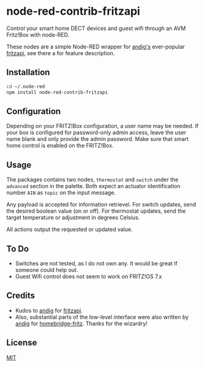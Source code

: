 # node-red-contrib-fritzapi

Control your smart home DECT devices and guest wifi through an AVM Fritz!Box with node-RED.

These nodes are a simple Node-RED wrapper for [andig's](https://github.com/andig) ever-popular
[fritzapi](https://www.npmjs.com/package/fritzapi), see there a for feature description.

## Installation

```bash
cd ~/.node-red
npm install node-red-contrib-fritzapi
```

## Configuration

Depending on your FRITZ!Box configuration, a user name may be needed. If your box is configured for password-only
admin access, leave the user name blank and only provide the admin password. Make sure that smart home control is
enabled on the FRITZ!Box.

## Usage

The packages contains two nodes, `thermostat` and `switch` under the `advanced` section in the palette.
Both expect an actuator identification number `AIN` as `topic` on the input message.

Any payload is accepted for information retrievel. For switch updates, send the desired boolean value
(on or off). For thermostat updates, send the target temperature or adjustment in degrees Celsius.

All actions output the requested or updated value.

## To Do

- Switches are not tested, as I do not own any. It would be great if someone could help out.
- Guest Wifi control does not seem to work on FRITZ!OS 7.x

## Credits

- Kudos to [andig](https://github.com/andig) for [fritzapi](https://www.npmjs.com/package/fritzapi).
- Also, substantial parts of the low-level interface were also written by [andig](https://github.com/andig) for
[homebridge-fritz](https://www.npmjs.com/package/homebridge-fritz). Thanks for the wizardry!

## License

[MIT](https://opensource.org/licenses/MIT)
